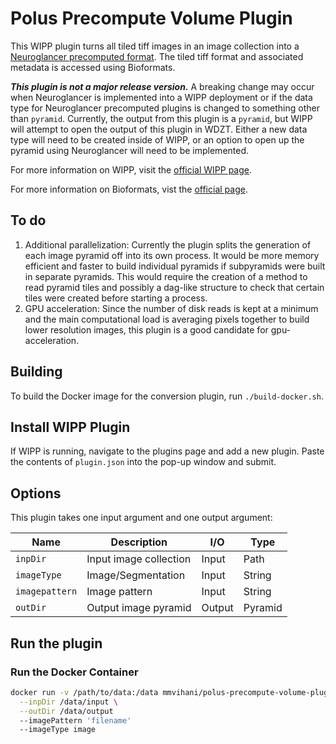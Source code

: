 # Polus Precompute Volume Plugin

This WIPP plugin turns all tiled tiff images in an image collection into a [Neuroglancer precomputed format](https://github.com/google/neuroglancer/tree/master/src/neuroglancer/datasource/precomputed). The tiled tiff format and associated metadata is accessed using Bioformats.

_**This plugin is not a major release version.**_ A breaking change may occur when Neuroglancer is implemented into a WIPP deployment or if the data type for Neuroglancer precomputed plugins is changed to something other than `pyramid`. Currently, the output from this plugin is a `pyramid`, but WIPP will attempt to open the output of this plugin in WDZT. Either a new data type will need to be created inside of WIPP, or an option to open up the pyramid using Neuroglancer will need to be implemented.

For more information on WIPP, visit the [official WIPP page](https://isg.nist.gov/deepzoomweb/software/wipp).

For more information on Bioformats, vist the [official page](https://www.openmicroscopy.org/bio-formats/).

## To do

1. Additional parallelization: Currently the plugin splits the generation of each image pyramid off into its own process. It would be more memory efficient and faster to build individual pyramids if subpyramids were built in separate pyramids. This would require the creation of a method to read pyramid tiles and possibly a dag-like structure to check that certain tiles were created before starting a process.
2. GPU acceleration: Since the number of disk reads is kept at a minimum and the main computational load is averaging pixels together to build lower resolution images, this plugin is a good candidate for gpu-acceleration.

## Building

To build the Docker image for the conversion plugin, run
`./build-docker.sh`.

## Install WIPP Plugin

If WIPP is running, navigate to the plugins page and add a new plugin. Paste the contents of `plugin.json` into the pop-up window and submit.

## Options

This plugin takes one input argument and one output argument:

| Name       | Description             | I/O    | Type |
|------------|-------------------------|--------|------|
| `inpDir`   | Input image collection  | Input  | Path |
| `imageType`   | Image/Segmentation  | Input  | String |
| `imagepattern`   | Image pattern  | Input  | String |
| `outDir`   | Output image pyramid    | Output | Pyramid |

## Run the plugin

### Run the Docker Container

```bash
docker run -v /path/to/data:/data mmvihani/polus-precompute-volume-plugin \
  --inpDir /data/input \
  --outDir /data/output
  --imagePattern 'filename'
  --imageType image
```
